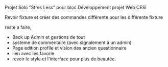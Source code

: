 Projet Solo "Stres Less" pour bloc Développement projet Web CESI

Revoir fixture et créer des commandes différente pour les différente fixture

reste a faire,

- Back up Admin et gestions de tout
- systeme de commentaire (avec signalement à un admin)
- Page edition profile et vision des ancien questionnaire
- lien avec les favorie
- revoir le style et l'interface pour plus de beautée.
